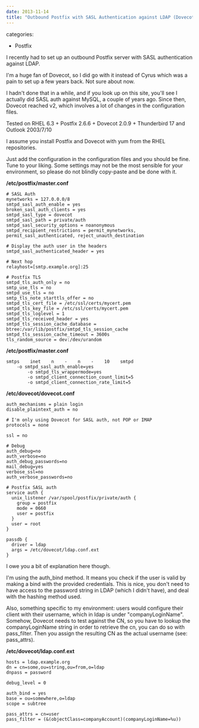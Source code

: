 ```yaml
---
date: 2013-11-14
title: "Outbound Postfix with SASL Authentication against LDAP (Dovecot)"
---
```








categories:
- Postfix


I recently had to set up an outbound Postfix server with SASL authentication against LDAP.

I'm a huge fan of Dovecot, so I did go with it instead of Cyrus which was a pain to set up a few years back. Not sure about now.

I hadn't done that in a while, and if you look up on this site, you'll see I actually did SASL auth against MySQL, a couple of years ago. Since then, Dovecot reached v2, which involves a lot of changes in the configuration files.

Tested on RHEL 6.3 + Postfix 2.6.6 + Dovecot 2.0.9 + Thunderbird 17 and Outlook 2003/7/10

I assume you install Postfix and Dovecot with yum from the RHEL repositories.

Just add the configuration in the configuration files and you should be fine. Tune to your liking. Some settings may not be the most sensible for your environment, so please do not blindly copy-paste and be done with it.

**/etc/postfix/master.conf**


    
    
    # SASL Auth
    mynetworks = 127.0.0.0/8
    smtpd_sasl_auth_enable = yes
    broken_sasl_auth_clients = yes
    smtpd_sasl_type = dovecot
    smtpd_sasl_path = private/auth
    smtpd_sasl_security_options = noanonymous
    smtpd_recipient_restrictions = permit_mynetworks, permit_sasl_authenticated, reject_unauth_destination
    
    # Display the auth user in the headers
    smtpd_sasl_authenticated_header = yes
    
    # Next hop
    relayhost=[smtp.example.org]:25
    
    # Postfix TLS
    smtpd_tls_auth_only = no
    smtp_use_tls = no
    smtpd_use_tls = no
    smtp_tls_note_starttls_offer = no
    smtpd_tls_cert_file = /etc/ssl/certs/mycert.pem
    smtpd_tls_key_file = /etc/ssl/certs/mycert.pem
    smtpd_tls_loglevel = 1
    smtpd_tls_received_header = yes
    smtpd_tls_session_cache_database = btree:/var/lib/postfix/smtpd_tls_session_cache
    smtpd_tls_session_cache_timeout = 3600s
    tls_random_source = dev:/dev/urandom
    




**/etc/postfix/master.conf**


    
    
    smtps    inet    n    -    n    -    10    smtpd
        -o smtpd_sasl_auth_enable=yes
            -o smtpd_tls_wrappermode=yes
            -o smtpd_client_connection_count_limit=5
            -o smtpd_client_connection_rate_limit=5
    



**/etc/dovecot/dovecot.conf**


    
    
    auth_mechanisms = plain login
    disable_plaintext_auth = no
    
    # I'm only using Dovecot for SASL auth, not POP or IMAP
    protocols = none
    
    ssl = no
    
    # Debug
    auth_debug=no
    auth_verbose=no
    auth_debug_passwords=no
    mail_debug=yes
    verbose_ssl=no
    auth_verbose_passwords=no
    
    # Postfix SASL auth
    service auth {
      unix_listener /var/spool/postfix/private/auth {
        group = postfix
        mode = 0660
        user = postfix
      }
      user = root
    }
    
    passdb {
      driver = ldap
      args = /etc/dovecot/ldap.conf.ext
    }
    



I owe you a bit of explanation here though.

I'm using the auth_bind method. It means you check if the user is valid by making a bind with the provided credentials. This is nice, you don't need to have access to the password string in LDAP (which I didn't have), and deal with the hashing method used.

Also, something specific to my environment: users would configure their client with their username, which in ldap is under "companyLoginName". Somehow, Dovecot needs to test against the CN, so you have to lookup the companyLoginName string in order to retrieve the cn, you can do so with pass_filter. Then you assign the resulting CN as the actual username (see: pass_attrs).

**/etc/dovecot/ldap.conf.ext**


    
    
    hosts = ldap.example.org
    dn = cn=some,ou=string,ou=from,o=ldap
    dnpass = password
    
    debug_level = 0
    
    auth_bind = yes
    base = ou=somewhere,o=ldap
    scope = subtree
    
    pass_attrs = cn=user
    pass_filter = (&(objectClass=companyAccount)(companyLoginName=%u))
    




